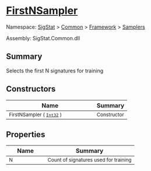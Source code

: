 # [FirstNSampler](./FirstNSampler.md)

Namespace: [SigStat]() > [Common](./../../README.md) > [Framework]() > [Samplers](./README.md)

Assembly: SigStat.Common.dll

## Summary
Selects the first N signatures for training

## Constructors

| Name | Summary | 
| --- | --- | 
| <sub>FirstNSampler ( [`Int32`](https://docs.microsoft.com/en-us/dotnet/api/System.Int32) )</sub><img width=80>| <sub>Constructor</sub>| <br>


## Properties

| Name | Summary | 
| --- | --- | 
| <sub>N</sub><img width=80>| <sub>Count of signatures used for training</sub>| <br>


